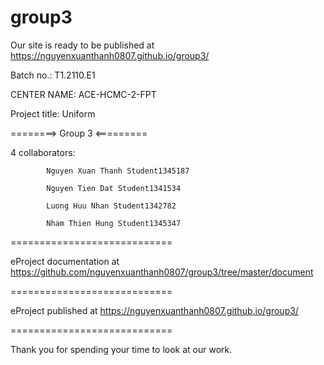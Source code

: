 # group3
 Our site is ready to be published at https://nguyenxuanthanh0807.github.io/group3/
 
Batch no.: T1.2110.E1

CENTER NAME: ACE-HCMC-2-FPT

Project title: Uniform

========> Group 3 <=========

4 collaborators:

            Nguyen Xuan Thanh Student1345187

            Nguyen Tien Dat Student1341534
             
            Luong Huu Nhan Student1342782
            
            Nham Thien Hung Student1345347
       
           
============================

eProject documentation at https://github.com/nguyenxuanthanh0807/group3/tree/master/document

============================

eProject published at https://nguyenxuanthanh0807.github.io/group3/

============================

Thank you for spending your time to look at our work.
